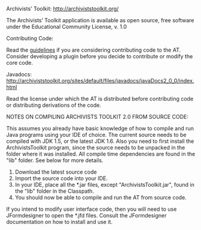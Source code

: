 Archivists' Toolkit: http://archiviststoolkit.org/

The Archivists’ Toolkit application is available as open source, free software
under the Educational Community License, v. 1.0

Contributing Code:

Read the [guidelines](http://archiviststoolkit.org/contributed/code/guidelines) if you are considering contributing code to the AT. Consider developing a plugin before you decide to contribute or modify the core code.

Javadocs: http://archiviststoolkit.org/sites/default/files/javadocs/javaDocs2_0_0/index.html

Read the license under which the AT is distributed before contributing code or distributing derivations of the code.

NOTES ON COMPILING ARCHIVISTS TOOLKIT 2.0 FROM SOURCE CODE:

This assumes you already have basic knowledge of how to compile and run Java programs using your IDE of choice. The current source needs to be compiled with JDK 1.5, or the latest JDK 1.6. Also you need to first install the ArchivistsToolkit program, since the source needs to be unpacked in the folder where it was installed. All compile time dependencies are found in the "lib" folder. See below for more details.

1. Download the latest source code
2. Import the source code into your IDE.
3. In your IDE, place all the *.jar files, except "ArchivistsToolkit.jar",
found in the "lib" folder in the Classpath.
4. You should now be able to compile and run the AT from source code.

If you intend to modify user interface code, then you will need to use JFormdesigner to open the *.jfd files. Consult the JFormdesigner documentation on how to install and use it.
